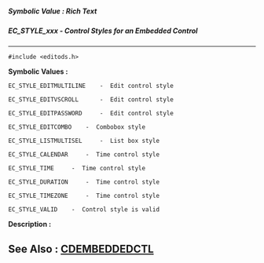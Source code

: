 ##### Symbolic Value : Rich Text
##### EC_STYLE_xxx - Control Styles for an Embedded Control
---
```
#include <editods.h>
```

**Symbolic Values :**

	EC_STYLE_EDITMULTILINE	  -  Edit control style

	EC_STYLE_EDITVSCROLL	  -  Edit control style

	EC_STYLE_EDITPASSWORD	  -  Edit control style

	EC_STYLE_EDITCOMBO	  -  Combobox style

	EC_STYLE_LISTMULTISEL	  -  List box style

	EC_STYLE_CALENDAR	  -  Time control style

	EC_STYLE_TIME	  -  Time control style

	EC_STYLE_DURATION	  -  Time control style

	EC_STYLE_TIMEZONE	  -  Time control style

	EC_STYLE_VALID	  -  Control style is valid


**Description :**




**See Also :**
[CDEMBEDDEDCTL](/domino-c-api-docs/reference/Data/CDEMBEDDEDCTL)
---
